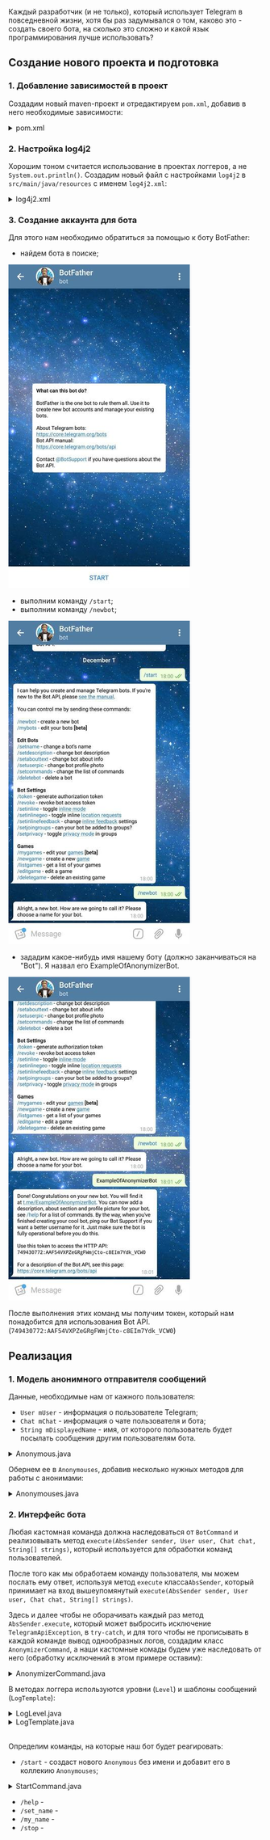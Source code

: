 Каждый разработчик (и не только), который использует Telegram в повседневной жизни, хотя бы раз задумывался о том,
каково это - создать своего бота, на сколько это сложно и какой язык программирования лучше использовать?

## Создание нового проекта и подготовка
### 1. Добавление зависимостей в проект
Создадим новый maven-проект и отредактируем `pom.xml`, добавив в него необходимые зависимости: 
<details>
    <summary>pom.xml</summary>        
    
```xml
<?xml version="1.0" encoding="UTF-8"?>
<project xmlns="http://maven.apache.org/POM/4.0.0"
         xmlns:xsi="http://www.w3.org/2001/XMLSchema-instance"
         xsi:schemaLocation="http://maven.apache.org/POM/4.0.0 http://maven.apache.org/xsd/maven-4.0.0.xsd">
    <modelVersion>4.0.0</modelVersion>

    <groupId>io.example</groupId>
    <artifactId>anonymizerbot</artifactId>
    <version>1.0-SNAPSHOT</version>

    <build>
        <plugins>
            <plugin>
                <groupId>org.apache.maven.plugins</groupId>
                <artifactId>maven-compiler-plugin</artifactId>
                <configuration>
                    <source>8</source>
                    <target>8</target>
                </configuration>
            </plugin>
        </plugins>
    </build>

    <dependencies>

        <!-- Telegram API -->
        <dependency>
            <groupId>org.telegram</groupId>
            <artifactId>telegrambots</artifactId>
            <version>LATEST</version>
        </dependency>
        <dependency>
            <groupId>org.telegram</groupId>
            <artifactId>telegrambotsextensions</artifactId>
            <version>LATEST</version>
        </dependency>

        <!-- Log4j 2 -->
        <dependency>
            <groupId>org.apache.logging.log4j</groupId>
            <artifactId>log4j-api</artifactId>
            <version>2.11.1</version>
        </dependency>
        <dependency>
            <groupId>org.apache.logging.log4j</groupId>
            <artifactId>log4j-core</artifactId>
            <version>2.11.1</version>
        </dependency>

    </dependencies>

</project>
``` 
* `Telegram API` - [библиотека для работы с Telegram API](https://github.com/rubenlagus/TelegramBots),
    содержит в себе классы и методы для взаимодействия с сервисами Telegram и некоторые расширения
    этих классов.
* `Log4j 2` - логгер. Основные возможности `log4j2`, которые я использую, это:
    * определение своих уровней логирования и их приоритетов;
    * определение своего цвета текста для каждого уровня логирования;
    * параллельный вывод логов в консоль и файл.
</details>
    
### 2. Настройка log4j2
Хорошим тоном считается использование в проектах логгеров, а не `System.out.println()`.
Создадим новый файл с настройками `log4j2` в `src/main/java/resources` с именем `log4j2.xml`:
<details>
    <summary>log4j2.xml</summary>

```xml
<?xml version="1.0" encoding="UTF-8" ?>
<Configuration status="WARN">

    <CustomLevels>
        <CustomLevel name="STRANGE" intLevel="360"/>
        <CustomLevel name="SUCCESS" intLevel="340"/>
    </CustomLevels>

    <Appenders>
        <Console name="Console" target="SYSTEM_OUT">
            <PatternLayout pattern="%highlight{%d{HH:mm:ss} [%t] %-5level %logger{36} - %msg%n}{STRANGE_USER=bright yellow bold, SUCCESS_USER=bright green bold}"/>
        </Console>
    </Appenders>

    <Loggers>
        <Logger name="io.example.anonymizerbot" level="info" additivity="false">
            <AppenderRef ref="Console"/>
        </Logger>
    </Loggers>

    <Root>
        <Appender ref="Console"/>
    </Root>

</Configuration> 
```
Информацию о настройке и использовании `log4j2` можно найти в [официальной документации](https://logging.apache.org/log4j/2.x/).
</details>
    
### 3. Создание аккаунта для бота
Для этого нам необходимо обратиться за помощью к боту BotFather:
* найдем бота в поиске;

![botfather/welcome](images/botfather/welcome.jpg)     </details>
* выполним команду `/start`;
* выполним команду `/newbot`;

![botfather/newbot](images/botfather/newbot.jpg)
* зададим какое-нибудь имя нашему боту (должно заканчиваться на "Bot"). Я назвал его ExampleOfAnonymizerBot.

![botfather/newbot_setname](images/botfather/newbot_setname.jpg)

После выполнения этих команд мы получим токен, который нам понадобится для использования Bot API.
(`749430772:AAF54VXPZeGRgFWmjCto-c8EIm7Ydk_VCW0`)
    
## Реализация
### 1. Модель анонимного отправителя сообщений

Данные, необходимые нам от кажного пользователя:
- `User mUser` - информация о пользователе Telegram;
- `Chat mChat` - информация о чате пользователя и бота;
- `String mDisplayedName` - имя, от которого пользователь будет посылать сообщения другим пользователям бота.

<details>
    <summary>Anonymous.java</summary> 
    
```java
package io.example.anonymizerbot.model;

import org.telegram.telegrambots.meta.api.objects.Chat;
import org.telegram.telegrambots.meta.api.objects.User;

public final class Anonymous {

    private final User mUser;
    private final Chat mChat;
    private String mDisplayedName;

    public Anonymous(User user, Chat chat) {
        mUser = user;
        mChat = chat;
    }

    @Override
    public int hashCode() {
        return mUser.hashCode();
    }

    @Override
    public boolean equals(Object obj) {
        return obj instanceof Anonymous && ((Anonymous) obj).getUser().equals(mUser);
    }

    public User getUser() {
        return mUser;
    }

    public Chat getChat() {
        return mChat;
    }

    public String getDisplayedName() {
        return mDisplayedName;
    }

    public void setDisplayedName(String displayedName) {
        mDisplayedName = displayedName;
    }
}

```
</details> 

Обернем ее в `Anonymouses`, добавив несколько нужных методов для работы с анонимами:
<details>
    <summary>Anonymouses.java</summary> 
    
```java
package io.example.anonymizerbot.model;

import org.telegram.telegrambots.meta.api.objects.User;

import java.util.HashSet;
import java.util.Objects;
import java.util.Set;
import java.util.stream.Stream;

public final class Anonymouses {

    private final Set<Anonymous> mAnonymouses;

    public Anonymouses() {
        mAnonymouses = new HashSet<>();
    }

    public boolean setUserDisplayedName(User user, String name) {

        if (isDisplayedNameTaken(name)) {
            return false;
        } else {
            mAnonymouses.stream().filter(a -> a.getUser().equals(user)).forEach(a -> a.setDisplayedName(name));
            return true;
        }
    }

    public boolean removeAnonymous(User user) {
        return mAnonymouses.removeIf(a -> a.getUser().equals(user));
    }

    public boolean addAnonymous(Anonymous anonymous) {
        return mAnonymouses.add(anonymous);
    }

    public boolean hasAnonymous(User u) {
        return mAnonymouses.stream().anyMatch(a -> a.getUser().equals(u));
    }

    public String getDisplayedName(User u) {

        Anonymous anonymous = mAnonymouses.stream().filter(a -> a.getUser().equals(u)).findFirst().orElse(null);

        if (anonymous == null) {
            return null;
        }
        return anonymous.getDisplayedName();
    }

    public Stream<Anonymous> anonymouses() {
        return mAnonymouses.stream();
    }


    private boolean isDisplayedNameTaken(String name) {
        return mAnonymouses.stream().anyMatch(a -> Objects.equals(a.getDisplayedName(), name));
    }
} 
``` 
</details>

### 2. Интерфейс бота

Любая кастомная команда должна наследоваться от `BotCommand` и реализовывать метод
`execute(AbsSender sender, User user, Chat chat, String[] strings)`, который используется для обработки команд пользователей.

После того как мы обработаем команду пользователя, мы можем послать ему ответ, используя метод `execute` класса`AbsSender`,
который принимает на вход вышеупомянутый `execute(AbsSender sender, User user, Chat chat, String[] strings)`.

Здесь и далее чтобы не оборачивать каждый раз метод `AbsSender.execute`, который может выбросить исключение `TelegramApiException`,
в `try-catch`, и для того чтобы не прописывать в каждой команде вывод однообразных логов,
создадим класс `AnonymizerCommand`, а наши кастомные комады будем уже наследовать от него (обработку исключений в этом примере оставим):

<details>
    <summary>AnonymizerCommand.java</summary>
    
```java
package io.example.anonymizerbot.command;

import io.example.anonymizerbot.logger.LogLevel;
import io.example.anonymizerbot.logger.LogTemplate;
import org.apache.logging.log4j.Level;
import org.apache.logging.log4j.Logger;
import org.apache.logging.log4j.LogManager;
import org.telegram.telegrambots.extensions.bots.commandbot.commands.BotCommand;
import org.telegram.telegrambots.meta.api.methods.send.SendMessage;
import org.telegram.telegrambots.meta.api.objects.User;
import org.telegram.telegrambots.meta.bots.AbsSender;
import org.telegram.telegrambots.meta.exceptions.TelegramApiException;

abstract class AnonymizerCommand extends BotCommand {

    final Logger log = LogManager.getLogger(getClass());

    AnonymizerCommand(String commandIdentifier, String description) {
        super(commandIdentifier, description);
    }

    void execute(AbsSender sender, SendMessage message, User user) {
        try {
            sender.execute(message);
            log.log(Level.getLevel(LogLevel.SUCCESS), LogTemplate.COMMAND_SUCCESS, user.getId(), getCommandIdentifier());
        } catch (TelegramApiException e) {
            log.error(LogTemplate.COMMAND_EXCEPTION, user.getId(), getCommandIdentifier(), e);
        }
    }
} 
``` 
</details>

В методах логгера используются уровни (`Level`) и шаблоны сообщений (`LogTemplate`):
<details>
    <summary>LogLevel.java</summary>
    
```java
package io.example.anonymizerbot.logger;

public final class LogLevel {

    public static final String STRANGE = "STRANGE";
    public static final String SUCCESS = "SUCCESS";

    private LogLevel() {}
} 
```
</details>

<details>
    <summary>LogTemplate.java</summary>
    
```java
package io.example.anonymizerbot.logger;

public final class LogTemplate {

    public static final String MESSAGE_EXCEPTION = "User {} has caused an exception while sending message!";
    public static final String MESSAGE_PROCESSING = "User {} has received message from another user {}.";
    public static final String MESSAGE_RECEIVED = "User {} has received message from another user {}.";
    public static final String MESSAGE_LOST = "User {} did not get message from another user {}.";

    public static final String COMMAND_PROCESSING = "User {} is executing '{}' command...";
    public static final String COMMAND_SUCCESS = "User {} has successfully executed '{}' command.";
    public static final String COMMAND_EXCEPTION = "User {} command '{}' has caused an exception!";

    private LogTemplate() {}
} 
```
</details>

</br>

Определим команды, на которые наш бот будет реагировать:
- `/start` - создаст нового `Anonymous` без имени и добавит его в коллекию `Anonymouses`;
<details>
    <summary>StartCommand.java</summary>
    
```java
package io.example.anonymizerbot.command;

import io.example.anonymizerbot.logger.LogLevel;
import io.example.anonymizerbot.logger.LogTemplate;
import io.example.anonymizerbot.model.Anonymous;
import io.example.anonymizerbot.model.Anonymouses;
import org.apache.logging.log4j.Level;
import org.telegram.telegrambots.meta.api.methods.send.SendMessage;
import org.telegram.telegrambots.meta.api.objects.Chat;
import org.telegram.telegrambots.meta.api.objects.User;
import org.telegram.telegrambots.meta.bots.AbsSender;

public final class StartCommand extends AnonymizerCommand {

    private final Anonymouses mAnonymouses;

    public StartCommand(Anonymouses anonymouses) {
        super("start", "start using bot\n");
        mAnonymouses = anonymouses;
    }

    @Override
    public void execute(AbsSender absSender, User user, Chat chat, String[] strings) {

        log.info(LogTemplate.COMMAND_PROCESSING, user.getId(), getCommandIdentifier());

        StringBuilder sb = new StringBuilder();

        SendMessage message = new SendMessage();
        message.setChatId(chat.getId().toString());

        if (mAnonymouses.addAnonymous(new Anonymous(user, chat))) {
            log.info("User {} is trying to execute '{}' the first time. Added to users' list.", user.getId(), getCommandIdentifier());
            sb.append("Hi, ").append(user.getUserName()).append("! You've been added to bot users' list!\n")
                    .append("Please execute command:\n'/set_name <displayed_name>'\nwhere <displayed_name> is the name you want to use to hide your real name.");
        } else {
            log.log(Level.getLevel(LogLevel.STRANGE), "User {} has already executed '{}'. Is he trying to do it one more time?", user.getId(), getCommandIdentifier());
            sb.append("You've already started bot! You can send messages if you set your name (/set_name).");
        }

        message.setText(sb.toString());
        execute(absSender, message, user);
    }
} 
``` 
</details> 

- `/help` - 
- `/set_name` - 
- `/my_name` - 
- `/stop` - 


